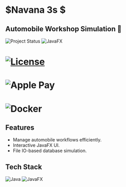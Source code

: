 # $Navana 3s $
## Automobile Workshop Simulation 🚗

![Project Status](https://img.shields.io/badge/status-in%20progress-yellow)
![JavaFX](https://img.shields.io/badge/JavaFX-17+-blue)
# [![License](https://img.shields.io/badge/License-Boost_1.0-lightblue.svg)](https://www.boost.org/LICENSE_1_0.txt)
# ![Apple Pay](https://img.shields.io/badge/ApplePay-000000.svg?style=for-the-badge&logo=Apple-Pay&logoColor=white)
# ![Docker](https://img.shields.io/badge/docker-%230db7ed.svg?style=for-the-badge&logo=docker&logoColor=white)
## Features
- Manage automobile workflows efficiently.
- Interactive JavaFX UI.
- File IO-based database simulation.
## Tech Stack
![Java](https://img.shields.io/badge/Java-17+-red)
![JavaFX](https://img.shields.io/badge/JavaFX-UI-green)
